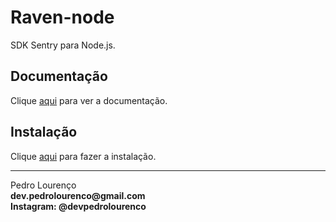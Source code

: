 # Raven-node

SDK Sentry para Node.js.

## Documentação

Clique [aqui](https://github.com/getsentry/sentry-javascript) para ver a documentação.

## Instalação

Clique [aqui](https://www.npmjs.com/package/raven) para fazer a instalação.


<hr>
<stong>Pedro Lourenço</strong><br>
<Strong>dev.pedrolourenco@gmail.com</strong><br>
<Strong>Instagram: @devpedrolourenco</strong>